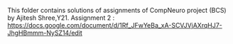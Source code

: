 This folder contains solutions of assignments of CompNeuro project (BCS) by Ajitesh Shree,Y21.
Assignment 2 : https://docs.google.com/document/d/1Rf_JFwYeBa_xA-SCVJVjAXrqHJ7-JhgHBmmm-NySZ14/edit
